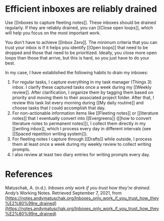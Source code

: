 # Efficient inboxes are reliably drained

Use [[Inboxes to capture fleeting notes]]. These inboxes should be drained regularly. If they are reliably drained, you can [[Close open loops]], which will help you focus on the most important work.

You don't have to achieve [[Inbox Zero]]. The minimum criteria that you can trust your inbox is if it helps you identify [[Open loops]] that need to be dropped and those that need to be prioritized. Ideally, you close more open loops than those that arrive, but this is hard, so you just have to do your best.

In my case, I have established the following habits to drain my inboxes:

1. For regular tasks, I capture everything in my task manager (Things 3) inbox. I clarify these captured tasks once a week during my [[Weekly review]]. After clarification, I organize them by tagging them based on priority and moving them to their associated project folder. After that, I review this task list every morning during [[My daily routine]] and choose tasks that I could accomplish that day.
2. For non-actionable information items like [[Fleeting notes]] or [[literature notes]] that I eventually convert into [[Evergreens]] ([[how to convert literature notes to permanent notes]]), I collect them directly in my [[writing inbox]], which I process every day in different intervals (see [[Spaced repetition writing system]]).
3. For fleeting notes I capture through [[Drafts]] while outside, I process them at least once a week during my weekly review to collect writing prompts.
4. I also review at least two diary entries for writing prompts every day.

# References

Matuschak, A. (n.d.). *Inboxes only work if you trust how they’re drained*. Andyʼs Working Notes. Retrieved September 7, 2021, from [https://notes.andymatuschak.org/Inboxes_only_work_if_you_trust_how_they%E2%80%99re_drained](https://notes.andymatuschak.org/Inboxes_only_work_if_you_trust_how_they%E2%80%99re_drained)

